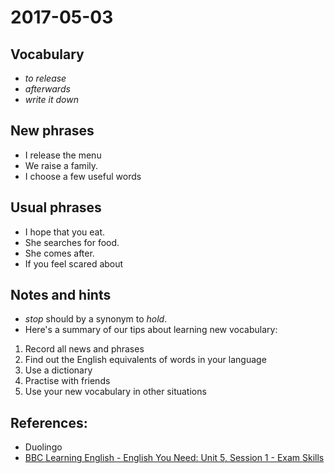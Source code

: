 # 2017-05-03

## Vocabulary

- *to release*
- *afterwards*
- *write it down*

## New phrases
- I release the menu
- We raise a family.
- I choose a few useful words

## Usual phrases
- I hope that you eat.
- She searches for food.
- She comes after.
- If you feel scared about

## Notes and hints
- *stop* should by a synonym to *hold*.
- Here's a summary of our tips about learning new vocabulary:
1. Record all news and phrases
2. Find out the English equivalents of words in your language
3. Use a dictionary
4. Practise with friends
5. Use your new vocabulary in other situations

## References:
- Duolingo
- [BBC Learning English - English You Need: Unit 5, Session 1 - Exam Skills](http://www.bbc.co.uk/learningenglish/english/course/english-you-need/unit-5/session-1)
